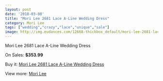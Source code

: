 ```yaml
---
layout: post
date: '2018-03-08'
title: "Mori Lee 2681 Lace A-Line Wedding Dress"
category: Mori Lee
tags: ["wedding","crazy","lace","unique","sale"]
image: http://img.eudances.com/12668-thickbox_default/mori-lee-2681-lace-a-line-wedding-dress.jpg
---
```

Mori Lee 2681 Lace A-Line Wedding Dress

On Sales: **$353.99**
<a href="https://www.eudances.com/en/mori-lee/3893-mori-lee-2681-lace-a-line-wedding-dress.html"><amp-img layout="responsive" width="600" height="600" src="//img.eudances.com/12668-thickbox_default/mori-lee-2681-lace-a-line-wedding-dress.jpg" alt="Mori Lee 2681 Lace A-Line Wedding Dress 0" /></a>
<a href="https://www.eudances.com/en/mori-lee/3893-mori-lee-2681-lace-a-line-wedding-dress.html"><amp-img layout="responsive" width="600" height="600" src="//img.eudances.com/12673-thickbox_default/mori-lee-2681-lace-a-line-wedding-dress.jpg" alt="Mori Lee 2681 Lace A-Line Wedding Dress 1" /></a>
<a href="https://www.eudances.com/en/mori-lee/3893-mori-lee-2681-lace-a-line-wedding-dress.html"><amp-img layout="responsive" width="600" height="600" src="//img.eudances.com/12672-thickbox_default/mori-lee-2681-lace-a-line-wedding-dress.jpg" alt="Mori Lee 2681 Lace A-Line Wedding Dress 2" /></a>
<a href="https://www.eudances.com/en/mori-lee/3893-mori-lee-2681-lace-a-line-wedding-dress.html"><amp-img layout="responsive" width="600" height="600" src="//img.eudances.com/12671-thickbox_default/mori-lee-2681-lace-a-line-wedding-dress.jpg" alt="Mori Lee 2681 Lace A-Line Wedding Dress 3" /></a>
<a href="https://www.eudances.com/en/mori-lee/3893-mori-lee-2681-lace-a-line-wedding-dress.html"><amp-img layout="responsive" width="600" height="600" src="//img.eudances.com/12670-thickbox_default/mori-lee-2681-lace-a-line-wedding-dress.jpg" alt="Mori Lee 2681 Lace A-Line Wedding Dress 4" /></a>
<a href="https://www.eudances.com/en/mori-lee/3893-mori-lee-2681-lace-a-line-wedding-dress.html"><amp-img layout="responsive" width="600" height="600" src="//img.eudances.com/12669-thickbox_default/mori-lee-2681-lace-a-line-wedding-dress.jpg" alt="Mori Lee 2681 Lace A-Line Wedding Dress 5" /></a>

Buy it: [Mori Lee 2681 Lace A-Line Wedding Dress](https://www.eudances.com/en/mori-lee/3893-mori-lee-2681-lace-a-line-wedding-dress.html "Mori Lee 2681 Lace A-Line Wedding Dress")

View more: [Mori Lee](https://www.eudances.com/en/9-mori-lee "Mori Lee")